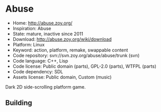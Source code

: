 # Abuse

- Home: http://abuse.zoy.org/
- Inspiration: Abuse
- State: mature, inactive since 2011
- Download: http://abuse.zoy.org/wiki/download
- Platform: Linux
- Keyword: action, platform, remake, swappable content
- Code repository: svn://svn.zoy.org/abuse/abuse/trunk (svn)
- Code language: C++, Lisp
- Code license: Public domain (parts), GPL-2.0 (parts), WTFPL (parts)
- Code dependency: SDL
- Assets license: Public domain, Custom (music)

Dark 2D side-scrolling platform game.

## Building
